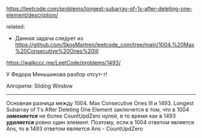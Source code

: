 https://leetcode.com/problems/longest-subarray-of-1s-after-deleting-one-element/description/

related:
- Данная задача следует из https://github.com/SkosMartren/leetcode_com/tree/main/1004.%20Max%20Consecutive%20Ones%20III

https://walkccc.me/LeetCode/problems/1493/

У Федора Меньшикова разбор отсут-т!

Алгоритм: Sliding Window

_____

Основная разница между 1004. Max Consecutive Ones III и 1493. Longest Subarray of 1's After Deleting One Element заключется в том, что в 1004 ***заменяется*** не более CountUpdZero нулей, в то время как в 1493 ***удаляется*** ровно один элемент. Поэтому, если в 1004 ответом является Ans, то в 1493 ответом является Ans - CountUpdZero 
